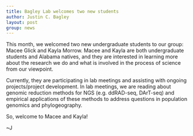 ```yaml
---
title: Bagley Lab welcomes two new students
author: Justin C. Bagley
layout: post
group: news
---
```

 
This month, we welcomed two new undergraduate students to our group: Macee Glick and Kayla Morrow. Macee and Kayla are both undergraduate students and Alabama natives, and they are interested in learning more about the research we do and what is involved in the process of science from our viewpoint. 

Currently, they are participating in lab meetings and assisting with ongoing projects/project development. In lab meetings, we are reading about genomic reduction methods for NGS (e.g. ddRAD-seq, DArT-seq) and empirical applications of these methods to address questions in population genomics and phylogeography. 

So, welcome to Macee and Kayla!

~J

<!--
 <img src="/static/img/news/day-1.jpg" alt="JF Day 1" class="img-fluid">

 <img src="/static/img/news/lillian-day-1.jpg" alt="LK Day 1" class="img-fluid">
-->
